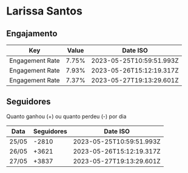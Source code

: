 # Larissa Santos

## Engajamento

| Key             | Value | Date ISO                 |
| --------------- | ----- | ------------------------ |
| Engagement Rate | 7.75% | 2023-05-25T10:59:51.993Z |
| Engagement Rate | 7.93% | 2023-05-26T15:12:19.317Z |
| Engagement Rate | 7.37% | 2023-05-27T19:13:29.601Z |

## Seguidores

Quanto ganhou (+) ou quanto perdeu (-) por dia

| Data  | Seguidores | Date ISO                 |
| ----- | ---------- | ------------------------ |
| 25/05 | -2810      | 2023-05-25T10:59:51.993Z |
| 26/05 | +3621      | 2023-05-26T15:12:19.317Z |
| 27/05 | +3837      | 2023-05-27T19:13:29.601Z |